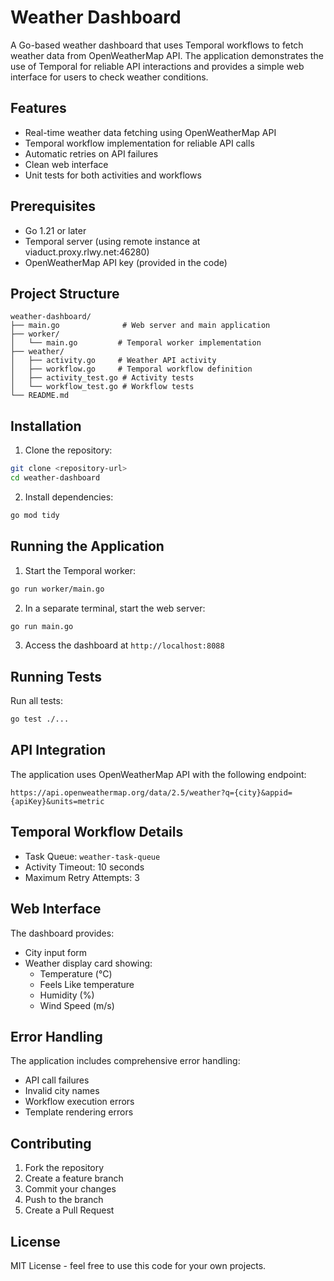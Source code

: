 # Weather Dashboard

A Go-based weather dashboard that uses Temporal workflows to fetch weather data from OpenWeatherMap API. The application demonstrates the use of Temporal for reliable API interactions and provides a simple web interface for users to check weather conditions.

## Features

- Real-time weather data fetching using OpenWeatherMap API
- Temporal workflow implementation for reliable API calls
- Automatic retries on API failures
- Clean web interface
- Unit tests for both activities and workflows

## Prerequisites

- Go 1.21 or later
- Temporal server (using remote instance at viaduct.proxy.rlwy.net:46280)
- OpenWeatherMap API key (provided in the code)

## Project Structure 

```
weather-dashboard/
├── main.go              # Web server and main application
├── worker/
│   └── main.go         # Temporal worker implementation
├── weather/
│   ├── activity.go     # Weather API activity
│   ├── workflow.go     # Temporal workflow definition
│   ├── activity_test.go # Activity tests
│   └── workflow_test.go # Workflow tests
└── README.md
```

## Installation

1. Clone the repository:
```bash
git clone <repository-url>
cd weather-dashboard
```

2. Install dependencies:
```bash
go mod tidy
```

## Running the Application

1. Start the Temporal worker:
```bash
go run worker/main.go
```

2. In a separate terminal, start the web server:
```bash
go run main.go
```

3. Access the dashboard at `http://localhost:8088`

## Running Tests

Run all tests:
```bash
go test ./...
```

## API Integration

The application uses OpenWeatherMap API with the following endpoint:
```
https://api.openweathermap.org/data/2.5/weather?q={city}&appid={apiKey}&units=metric
```

## Temporal Workflow Details

- Task Queue: `weather-task-queue`
- Activity Timeout: 10 seconds
- Maximum Retry Attempts: 3

## Web Interface

The dashboard provides:
- City input form
- Weather display card showing:
  - Temperature (°C)
  - Feels Like temperature
  - Humidity (%)
  - Wind Speed (m/s)

## Error Handling

The application includes comprehensive error handling:
- API call failures
- Invalid city names
- Workflow execution errors
- Template rendering errors

## Contributing

1. Fork the repository
2. Create a feature branch
3. Commit your changes
4. Push to the branch
5. Create a Pull Request

## License

MIT License - feel free to use this code for your own projects. 